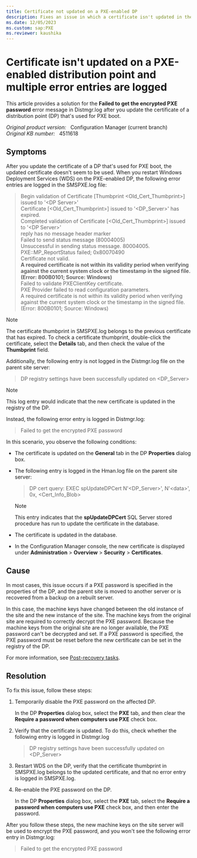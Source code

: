 ```yaml
---
title: Certificate not updated on a PXE-enabled DP
description: Fixes an issue in which a certificate isn't updated in the registry of a PXE-enabled distribution point if a PXE password is specified.
ms.date: 12/05/2023
ms.custom: sap:PXE
ms.reviewer: kaushika
---
```

# Certificate isn't updated on a PXE-enabled distribution point and multiple error entries are logged

This article provides a solution for the **Failed to get the encrypted PXE password** error message in Distmgr.log after you update the certificate of a distribution point (DP) that's used for PXE boot.

_Original product version:_ &nbsp; Configuration Manager (current branch)  
_Original KB number:_ &nbsp; 4511618

## Symptoms

After you update the certificate of a DP that's used for PXE boot, the updated certificate doesn't seem to be used. When you restart Windows Deployment Services (WDS) on the PXE-enabled DP, the following error entries are logged in the SMSPXE.log file:

> Begin validation of Certificate [Thumbprint <Old_Cert_Thumbprint>] issued to '\<DP Server>'  
> Certificate [<Old_Cert_Thumbprint>] issued to '<DP_Server>' has expired.  
> Completed validation of Certificate [<Old_Cert_Thumbprint>] issued to '\<DP Server>'  
> reply has no message header marker  
> Failed to send status message (80004005)  
> Unsuccessful in sending status message. 80004005.  
> PXE::MP_ReportStatus failed; 0x80070490  
> Certificate not valid.  
> **A required certificate is not within its validity period when verifying against the current system clock or the timestamp in the signed file. (Error: 800B0101; Source: Windows)**  
> Failed to validate PXEClientKey certificate.  
> PXE Provider failed to read configuration parameters.  
> A required certificate is not within its validity period when verifying against the current system clock or the timestamp in the signed file. (Error: 800B0101; Source: Windows)

> [!NOTE]
> The certificate thumbprint in SMSPXE.log belongs to the previous certificate that has expired. To check a certificate thumbprint, double-click the certificate, select the **Details** tab, and then check the value of the **Thumbprint** field.

Additionally, the following entry is not logged in the Distmgr.log file on the parent site server:

> DP registry settings have been successfully updated on \<DP_Server>

> [!NOTE]
> This log entry would indicate that the new certificate is updated in the registry of the DP.

Instead, the following error entry is logged in Distmgr.log:

> Failed to get the encrypted PXE password

In this scenario, you observe the following conditions:

- The certificate is updated on the **General** tab in the DP **Properties** dialog box.
- The following entry is logged in the Hman.log file on the parent site server:
    > DP cert query: EXEC spUpdateDPCert N'<DP_Server>', N'\<data>', 0x, <Cert_Info_Blob>

    > [!NOTE]
    > This entry indicates that the **spUpdateDPCert** SQL Server stored procedure has run to update the certificate in the database.

- The certificate is updated in the database.
- In the Configuration Manager console, the new certificate is displayed under **Administration** > **Overview** > **Security** > **Certificates**.

## Cause

In most cases, this issue occurs if a PXE password is specified in the properties of the DP, and the parent site is moved to another server or is recovered from a backup on a rebuilt server.

In this case, the machine keys have changed between the old instance of the site and the new instance of the site. The machine keys from the original site are required to correctly decrypt the PXE password. Because the machine keys from the original site are no longer available, the PXE password can't be decrypted and set. If a PXE password is specified, the PXE password must be reset before the new certificate can be set in the registry of the DP.

For more information, see [Post-recovery tasks](/mem/configmgr/core/servers/manage/recover-sites#post-recovery-tasks).

## Resolution

To fix this issue, follow these steps:

1. Temporarily disable the PXE password on the affected DP.

    In the DP **Properties** dialog box, select the **PXE** tab, and then clear the **Require a password when computers use PXE** check box.

2. Verify that the certificate is updated. To do this, check whether the following entry is logged in Distmgr.log

    > DP registry settings have been successfully updated on <DP_Server>

3. Restart WDS on the DP, verify that the certificate thumbprint in SMSPXE.log belongs to the updated certificate, and that no error entry is logged in SMSPXE.log.

4. Re-enable the PXE password on the DP.

    In the DP **Properties** dialog box, select the **PXE** tab, select the **Require a password when computers use PXE** check box, and then enter the password.

After you follow these steps, the new machine keys on the site server will be used to encrypt the PXE password, and you won't see the following error entry in Distmgr.log:

> Failed to get the encrypted PXE password
